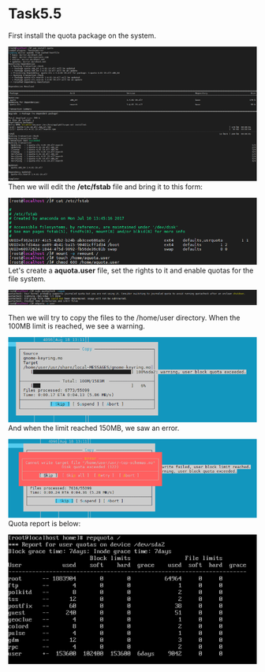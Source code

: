 ﻿# Task5.5
First install the quota package on the system.

![](images/inst_quota.png)
Then we will edit the **/etc/fstab** file and bring it to this form:

![](images/fstab.png)
Let's create a **aquota.user** file, set the rights to it and enable quotas for the file system.

![](images/3user_quota.png)

Then we will try to copy the files to the /home/user directory. When the 100MB limit is reached, we see a warning.

![](images/er1.png)
And when the limit reached 150MB, we saw an error.

![](images/er2.png)
Quota report is below:

![](images/list.png)
